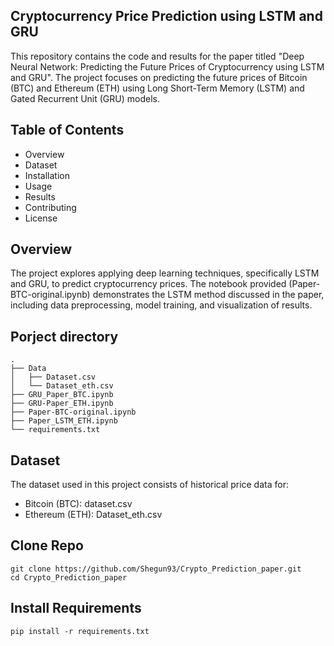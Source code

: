 ## Cryptocurrency Price Prediction using LSTM and GRU
This repository contains the code and results for the paper titled "Deep Neural Network: Predicting the Future Prices of Cryptocurrency using LSTM and GRU". The project focuses on predicting the future prices of Bitcoin (BTC) and Ethereum (ETH) using Long Short-Term Memory (LSTM) and Gated Recurrent Unit (GRU) models.

## Table of Contents
- Overview
- Dataset
- Installation
- Usage
- Results
- Contributing
- License

## Overview
The project explores applying deep learning techniques, specifically LSTM and GRU, to predict cryptocurrency prices. The notebook provided (Paper-BTC-original.ipynb) demonstrates the LSTM method discussed in the paper, including data preprocessing, model training, and visualization of results.
## Porject directory
```
.
├── Data
│   ├── Dataset.csv
│   └── Dataset_eth.csv
├── GRU_Paper_BTC.ipynb
├── GRU-Paper_ETH.ipynb
├── Paper-BTC-original.ipynb
├── Paper_LSTM_ETH.ipynb
└── requirements.txt
```

## Dataset
The dataset used in this project consists of historical price data for:
- Bitcoin (BTC): dataset.csv
- Ethereum (ETH): Dataset_eth.csv
## Clone Repo
```
git clone https://github.com/Shegun93/Crypto_Prediction_paper.git
cd Crypto_Prediction_paper
```
## Install Requirements
```
pip install -r requirements.txt
```
